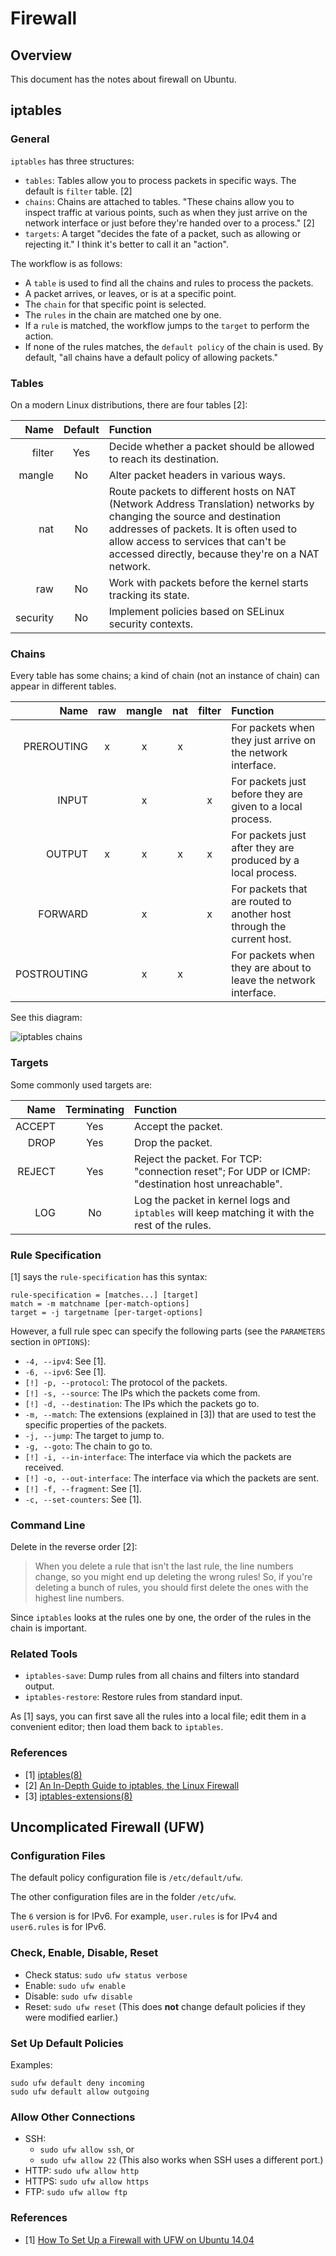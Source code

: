 # Firewall

## Overview

This document has the notes about firewall on Ubuntu.

## iptables

### General

`iptables` has three structures:

- `tables`: Tables allow you to process packets in specific ways. The default is `filter` table. [2]
- `chains`: Chains are attached to tables. "These chains allow you to inspect traffic at various points, such as when they just arrive on the network interface or just before they're handed over to a process." [2]
- `targets`: A target "decides the fate of a packet, such as allowing or rejecting it." I think it's better to call it an "action".

The workflow is as follows:

- A `table` is used to find all the chains and rules to process the packets.
- A packet arrives, or leaves, or is at a specific point.
- The `chain` for that specific point is selected.
- The `rules` in the chain are matched one by one.
- If a `rule` is matched, the workflow jumps to the `target` to perform the action.
- If none of the rules matches, the `default policy` of the chain is used. By default, "all chains have a default policy of allowing packets."

### Tables

On a modern Linux distributions, there are four tables [2]:

| Name | Default | Function |
|-----:|:-------:|:---------|
| filter | Yes | Decide whether a packet should be allowed to reach its destination. |
| mangle | No |  Alter packet headers in various ways. |
| nat | No | Route packets to different hosts on NAT (Network Address Translation) networks by changing the source and destination addresses of packets. It is often used to allow access to services that can't be accessed directly, because they're on a NAT network. |
| raw | No | Work with packets before the kernel starts tracking its state. |
| security | No | Implement policies based on SELinux security contexts. |

### Chains

Every table has some chains; a kind of chain (not an instance of chain) can appear in different tables.

| Name | raw | mangle | nat | filter | Function |
|-----:|:---:|:------:|:---:|:------:|:---------|
| PREROUTING | x | x | x | | For packets when they just arrive on the network interface. |
| INPUT | | x | | x | For packets just before they are given to a local process. |
| OUTPUT | x | x | x | x | For packets just after they are produced by a local process. |
| FORWARD | | x | | x | For packets that are routed to another host through the current host. |
| POSTROUTING | | x | x | | For packets when they are about to leave the network interface. |

See this diagram:

![iptables chains](https://www.booleanworld.com/wp-content/uploads/2017/06/Untitled-Diagram.png)

### Targets

Some commonly used targets are:

| Name | Terminating | Function |
|-----:|:-----------:|:---------|
| ACCEPT | Yes | Accept the packet. |
| DROP | Yes | Drop the packet. |
| REJECT | Yes | Reject the packet. For TCP: "connection reset"; For UDP or ICMP: "destination host unreachable". |
| LOG | No | Log the packet in kernel logs and `iptables` will keep matching it with the rest of the rules. |

### Rule Specification

[1] says the `rule-specification` has this syntax:

```
rule-specification = [matches...] [target]
match = -m matchname [per-match-options]
target = -j targetname [per-target-options]
```

However, a full rule spec can specify the following parts (see the `PARAMETERS` section in `OPTIONS`):

- `-4, --ipv4`: See [1].
- `-6, --ipv6`: See [1].
- `[!] -p, --protocol`: The protocol of the packets.
- `[!] -s, --source`: The IPs which the packets come from.
- `[!] -d, --destination`: The IPs which the packets go to.
- `-m, --match`: The extensions (explained in [3]) that are used to test the specific properties of the packets.
- `-j, --jump`: The target to jump to.
- `-g, --goto`: The chain to go to.
- `[!] -i, --in-interface`: The interface via which the packets are received.
- `[!] -o, --out-interface`: The interface via which the packets are sent.
- `[!] -f, --fragment`: See [1].
- `-c, --set-counters`: See [1].

### Command Line

Delete in the reverse order [2]:

> When you delete a rule that isn't the last rule, the line numbers change, so you might end up deleting the wrong rules! So, if you're deleting a bunch of rules, you should first delete the ones with the highest line numbers.

Since `iptables` looks at the rules one by one, the order of the rules in the chain is important.

### Related Tools

- `iptables-save`: Dump rules from all chains and filters into standard output.
- `iptables-restore`: Restore rules from standard input.

As [1] says, you can first save all the rules into a local file; edit them in a convenient editor; then load them back to `iptables`.

### References

- [1] [iptables(8)](https://manpages.ubuntu.com/manpages/bionic/en/man8/iptables.8.html)
- [2] [An In-Depth Guide to iptables, the Linux Firewall](https://www.booleanworld.com/depth-guide-iptables-linux-firewall/)
- [3] [iptables-extensions(8)](https://manpages.ubuntu.com/manpages/bionic/en/man8/iptables-extensions.8.html)

## Uncomplicated Firewall (UFW)

### Configuration Files

The default policy configuration file is `/etc/default/ufw`.

The other configuration files are in the folder `/etc/ufw`.

The `6` version is for IPv6. For example, `user.rules` is for IPv4 and `user6.rules` is for IPv6.

### Check, Enable, Disable, Reset

- Check status: `sudo ufw status verbose`
- Enable: `sudo ufw enable`
- Disable: `sudo ufw disable`
- Reset: `sudo ufw reset` (This does **not** change default policies if they were modified earlier.)

### Set Up Default Policies

Examples:

```
sudo ufw default deny incoming
sudo ufw default allow outgoing
```

### Allow Other Connections

- SSH:
  - `sudo ufw allow ssh`, or
  - `sudo ufw allow 22` (This also works when SSH uses a different port.)
- HTTP: `sudo ufw allow http`
- HTTPS: `sudo ufw allow https`
- FTP: `sudo ufw allow ftp`

### References

- [1] [How To Set Up a Firewall with UFW on Ubuntu 14.04](https://www.digitalocean.com/community/tutorials/how-to-set-up-a-firewall-with-ufw-on-ubuntu-14-04)
